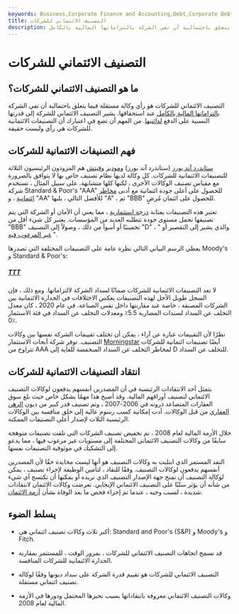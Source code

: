 ```yaml
---
keywords: Business,Corporate Finance and Accounting,Debt,Corporate Debt
title: التصنيف الائتماني للشركات
description: التصنيف الائتماني للشركات هو رأي وكالة مستقلة فيما يتعلق باحتمالية أن تفي الشركة بالتزاماتها المالية بالكامل.
---
```


# التصنيف الائتماني للشركات
## ما هو التصنيف الائتماني للشركات؟

التصنيف الائتماني للشركات هو رأي وكالة مستقلة فيما يتعلق باحتمالية أن تفي الشركة [بالتزاماتها المالية بالكامل](/obligation) عند استحقاقها. يشير التصنيف الائتماني للشركة إلى قدرتها النسبية على الدفع [لدائنيها](/creditor). من المهم أن تضع في اعتبارك أن التصنيفات الائتمانية للشركات هي رأي وليست حقيقة.

## فهم التصنيفات الائتمانية للشركات

[ستاندرد آند بورز](/sp) (ستاندرد آند بورز) [وموديز](/moodys) [وفيتش](/fitch-ratings) هم المزودون الرئيسيون الثلاثة للتصنيفات الائتمانية للشركات. كل وكالة لديها نظام تصنيف خاص بها لا يتوافق بالضرورة مع مقياس تصنيف الوكالات الأخرى ، لكنها كلها متشابهة. على سبيل المثال ، تستخدم شركة Standard & Poor's "AAA" للحصول على أعلى جودة ائتمانية مع أدنى [مخاطر ائتمانية](/creditrisk) ، و "AA" للأفضل التالي ، يليها "A" ، ثم "BBB" للحصول على ائتمان مُرضٍ.

تعتبر هذه التصنيفات بمثابة [درجة استثمارية](/investmentgrade) ، مما يعني أن الأمان أو الشركة التي يتم تصنيفها تحمل مستوى جودة تتطلبه العديد من المؤسسات. يعتبر كل شيء أقل من "BBB" تخمينيًا أو أسوأ من ذلك ، وصولاً إلى التصنيف "D" ، والذي يشير إلى التقصير أو " [غير المرغوب فيه](/junkbond) ".

يعطي الرسم البياني التالي نظرة عامة على التصنيفات المختلفة التي تصدرها Moody's و Standard & Poor's:

<h5> <a href=""> TTT </a> </h5>

لا تعد التصنيفات الائتمانية للشركات ضمانًا لسداد الشركة لالتزاماتها. ومع ذلك ، فإن السجل طويل الأجل لهذه التصنيفات يعكس الاختلافات في الجدارة الائتمانية بين الشركات المصنفة ، خاصة عند مقارنتها داخل نفس الصناعة. في عام 2020 ، كان معدل التخلف عن السداد لسندات المضاربة 5.5٪ ومعدلات التخلف عن السداد في فئة الاستثمار 0٪.

نظرًا لأن التقييمات عبارة عن آراء ، يمكن أن تختلف تقييمات الشركة نفسها بين وكالات التصنيف. توفر شركة أبحاث الاستثمار [Morningstar](/morningstarinc) أيضًا تصنيفات ائتمانية للشركات تتراوح من AAA لمخاطر التخلف عن السداد المنخفضة للغاية إلى D للتخلف عن السداد.

## انتقاد التصنيفات الائتمانية للشركات

يتمثل أحد الانتقادات الرئيسية في أن المصدرين أنفسهم يدفعون لوكالات التصنيف الائتماني لتصنيف أوراقهم المالية. وقد أصبح هذا مهمًا بشكل خاص حيث بلغ سوق العقارات المتصاعد ذروته في 2006-2007 ، وتم تصنيف قدر كبير من ديون [الرهن العقاري](/subprime) من قبل الوكالات. أدت إمكانية كسب رسوم عالية إلى خلق منافسة بين الوكالات الرئيسية الثلاث لإصدار أعلى التصنيفات الممكنة.

خلال الأزمة المالية لعام 2008 ، تم تخفيض تصنيف الشركات التي تلقت تصنيفات متوهجة سابقًا من وكالات التصنيف الائتماني المختلفة إلى مستويات غير مرغوب فيها ، مما يدعو إلى التشكيك في موثوقية التصنيفات نفسها.

النقد المستمر الذي ابتليت به وكالات التصنيف هو أنها ليست محايدة حقًا لأن المصدرين أنفسهم يدفعون لوكالات التصنيف. وفقًا للنقاد ، لتأمين الوظيفة لإجراء تصنيف ، يمكن لوكالة التصنيف أن تمنح جهة الإصدار التصنيف الذي تريده أو يمكنها أن تكتسح أي شيء من شأنه أن يؤثر سلبًا على التصنيف الائتماني الإيجابي. تعرضت وكالات الائتمان لانتقادات شديدة ، لسبب وجيه ، عندما تم إجراء فحص ما بعد الوفاة بشأن [أزمة الائتمان](/credit-crisis).

## يسلط الضوء

- أكبر ثلاث وكالات تصنيف ائتماني هي: Standard and Poor's (S&P) و Moody's و Fitch.

- قد تسمح اتجاهات التصنيف الائتماني للشركات ، بمرور الوقت ، للمستثمر بمقارنة الجدارة الائتمانية للشركات المنافسة.

- التصنيف الائتماني للشركات هو تقييم قدرة الشركة على سداد ديونها وفقًا لوكالة تصنيف ائتماني مستقلة.

- وكالات التصنيف الائتماني معروفة بانتقاداتها بسبب تحيزها المحتمل ودورها في الأزمة المالية لعام 2008.


